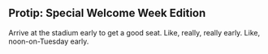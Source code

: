 Protip: Special Welcome Week Edition
------------------------------------

Arrive at the stadium early to get a good seat. Like, really, really early.
Like, noon-on-Tuesday early. 
